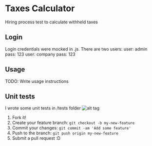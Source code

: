 # Taxes Calculator

Hiring process test to calculate withheld taxes

## Login

Login credentials were mocked in .js. There are two users:
user: admin		pass: 123
user: company	pass: 123

## Usage

TODO: Write usage instructions

## Unit tests
I wrote some unit tests in /tests folder
![alt tag](https://postimg.org/image/bc89vs0b1/)

1. Fork it!
2. Create your feature branch: `git checkout -b my-new-feature`
3. Commit your changes: `git commit -am 'Add some feature'`
4. Push to the branch: `git push origin my-new-feature`
5. Submit a pull request :D